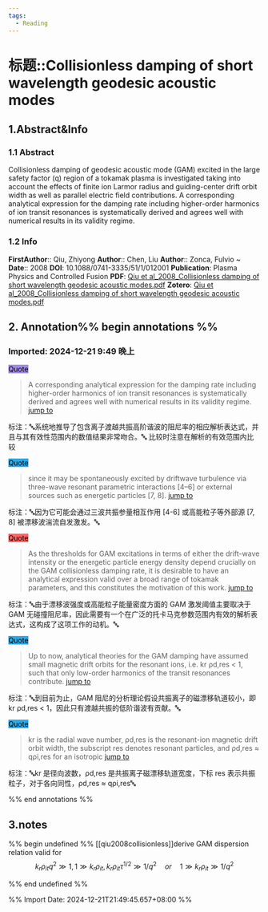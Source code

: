 ```yaml
---
tags:
  - Reading
---
```

# 标题::Collisionless damping of short wavelength geodesic acoustic modes

## 1.Abstract&Info
### 1.1 Abstract
Collisionless damping of geodesic acoustic mode (GAM) excited in the large safety factor (q) region of a tokamak plasma is investigated taking into account the effects of finite ion Larmor radius and guiding-center drift orbit width as well as parallel electric field contributions. A corresponding analytical expression for the damping rate including higher-order harmonics of ion transit resonances is systematically derived and agrees well with numerical results in its validity regime.

### 1.2 Info
**FirstAuthor**:: Qiu, Zhiyong 
**Author**:: Chen, Liu 
**Author**:: Zonca, Fulvio 
~
**Date**:: 2008
**DOI**: 10.1088/0741-3335/51/1/012001
**Publication**: Plasma Physics and Controlled Fusion
**PDF**: [Qiu et al_2008_Collisionless damping of short wavelength geodesic acoustic modes.pdf](file://E:\Zotero\storage\DB5FRISZ\Qiu%20et%20al_2008_Collisionless%20damping%20of%20short%20wavelength%20geodesic%20acoustic%20modes.pdf)
**Zotero**: [Qiu et al_2008_Collisionless damping of short wavelength geodesic acoustic modes.pdf](zotero://select/library/items/DB5FRISZ)


## 2. Annotation%% begin annotations %%


### Imported: 2024-12-21 9:49 晚上


<mark style="background-color: #a28ae5">Quote</mark>
>A corresponding analytical expression for the damping rate including higher-order harmonics of ion transit resonances is systematically derived and agrees well with numerical results in its validity regime. [jump to](zotero://open-pdf/library/items/DB5FRISZ?page=2&annotation=2HD6ULN9)

标注：🔤系统地推导了包含离子渡越共振高阶谐波的阻尼率的相应解析表达式，并且与其有效性范围内的数值结果非常吻合。🔤
比较时注意在解析的有效范围内比较

<mark style="background-color: #2ea8e5">Quote</mark>
>since it may be spontaneously excited by driftwave turbulence via three-wave resonant parametric interactions [4–6] or external sources such as energetic particles [7, 8]. [jump to](zotero://open-pdf/library/items/DB5FRISZ?page=2&annotation=TPEQMN9T)

标注：🔤因为它可能会通过三波共振参量相互作用 [4-6] 或高能粒子等外部源 [7, 8] 被漂移波湍流自发激发。🔤

<mark style="background-color: #ff6666">Quote</mark>
>As the thresholds for GAM excitations in terms of either the drift-wave intensity or the energetic particle energy density depend crucially on the GAM collisionless damping rate, it is desirable to have an analytical expression valid over a broad range of tokamak parameters, and this constitutes the motivation of this work. [jump to](zotero://open-pdf/library/items/DB5FRISZ?page=2&annotation=LRMPHBTY)

标注：🔤由于漂移波强度或高能粒子能量密度方面的 GAM 激发阈值主要取决于 GAM 无碰撞阻尼率，因此需要有一个在广泛的托卡马克参数范围内有效的解析表达式，这构成了这项工作的动机。🔤

<mark style="background-color: #2ea8e5">Quote</mark>
>Up to now, analytical theories for the GAM damping have assumed small magnetic drift orbits for the resonant ions, i.e. kr ρd,res < 1, such that only low-order harmonics of the transit resonances contribute. [jump to](zotero://open-pdf/library/items/DB5FRISZ?page=2&annotation=X7GSNYD9)

标注：🔤到目前为止，GAM 阻尼的分析理论假设共振离子的磁漂移轨道较小，即 kr ρd,res < 1，因此只有渡越共振的低阶谐波有贡献。🔤

<mark style="background-color: #2ea8e5">Quote</mark>
>kr is the radial wave number, ρd,res is the resonant-ion magnetic drift orbit width, the subscript res denotes resonant particles, and ρd,res ≈ qρi,res for an isotropic [jump to](zotero://open-pdf/library/items/DB5FRISZ?page=2&annotation=IJ3TXVKV)

标注：🔤kr 是径向波数，ρd,res 是共振离子磁漂移轨道宽度，下标 res 表示共振粒子，对于各向同性，ρd,res ≈ qρi,res🔤



%% end annotations %%

## 3.notes
%% begin undefined %%
[[qiu2008collisionless]]derive GAM dispersion relation valid for
$$k_r\rho_{it}q^2\gg1,1\gg k_r\rho_{it},k_r\rho_{it}\tau^{1/2}\gg1/q^2 \quad or\quad 1\gg k_r\rho_{it}\gg1/q^2$$



%% end undefined %%



%% Import Date: 2024-12-21T21:49:45.657+08:00 %%
